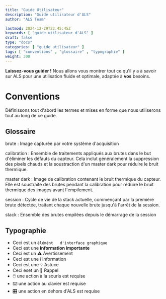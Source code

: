 ```yaml
---
title: "Guide Utilisateur"
description: "Guide utilisateur d'ALS"
author: "ALS Team"

lastmod: 2024-12-29T23:45:45Z
keywords: [ "guide utilisateur d'ALS" ]
draft: false
type: "docs"
categories: [ "guide utilisateur" ]
tags: [ "conventions" , "glossaire" , "typographie" ]
weight: 300
---
```


**Laissez-vous guider !** Nous allons vous montrer tout ce qu'il y a à savoir sur ALS pour une utilisation fluide et
optimale, adaptée à **vos** besoins.

# Conventions

Définissons tout d'abord les termes et mises en forme que nous utiliserons tout au long de ce guide.

## Glossaire

brute
: Image capturée par votre système d'acquisition

calibration
: Ensemble de traitements appliqués aux brutes dans le but d'éliminer les défauts du capteur. Cela inclut généralement
la suppression des pixels chauds et la soustraction d'un master dark pour réduire le bruit thermique.

master dark
: Image de calibration contenant le bruit thermique du capteur. Elle est soustraite des brutes pendant la calibration 
pour réduire le bruit thermique des images avant l'empilement.

session
: Cycle de vie de la stack actuelle, commençant par la première brute détectée, traitant chaque nouvelle brute jusqu'à
l'arrêt de la session.

stack
: Ensemble des brutes empilées depuis le démarrage de la session

## Typographie

- Ceci est un `élémént   d'interface graphique`
- Ceci est une **information importante**
- Ceci est un ⚠️ Avertissement
- Ceci est une ℹ️ Information
- Ceci est une 💡 Astuce
- Ceci eset un 🧠 Rappel
- 🖱️ une action à la souris est requise
- ⌨️ une action au clavier est requise
- 🎛️ une action en dehors d'ALS est requise

